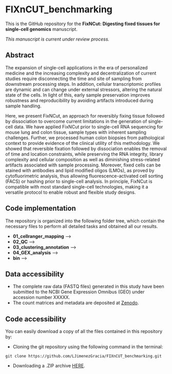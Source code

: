# FIXnCUT_benchmarking

This is the GitHub repository for the **FixNCut: Digesting fixed tissues for single-cell genomics** manuscript.

*This manuscript is current under review process.*


## Abstract

The expansion of single-cell applications in the era of personalized medicine and the increasing complexity and decentralization of current studies require disconnecting the time and site of sampling from downstream processing steps. In addition, cellular transcriptomic profiles are dynamic and can change under external stressors, altering the natural state of the cells. In light of this, early sample preservation improves robustness and reproducibility by avoiding artifacts introduced during sample handling. 

Here, we present FixNCut, an approach for reversibly fixing tissue followed by dissociation to overcome current limitations in the generation of single-cell data. We have applied FixNCut prior to single-cell RNA sequencing for mouse lung and colon tissue, sample types with inherent sampling challenges. Further, we processed human colon biopsies from pathological context to provide evidence of the clinical utility of this methodology. We showed that reversible fixation followed by dissociation enables the removal of time and location constraints, while preserving the RNA integrity, library complexity and cellular composition as well as diminishing stress-related artifacts associated with sample processing. Moreover, fixed cells can be stained with antibodies and lipid modified oligos (LMOs), as proved by cytofluorimetric analysis, thus allowing fluorescence-activated cell sorting (FACS) or hashing prior to single-cell analysis. In principle, FixNCut is compatible with most standard single-cell technologies, making it a versatile protocol to enable robust and flexible study designs.


## Code implementation

The repository is organized into the following folder tree, which contain the necessary files to perform all detailed tasks and obtained all our results.

* **01_cellranger_mapping** -->
* **02_QC** -->
* **03_clustering_annotation** -->
* **04_GEX_analysis** -->
* **bin** -->


## Data accessibility

* The complete raw data (FASTQ files) generated in this study have been submitted to the NCBI Gene Expression Omnibus (GEO) under accession number XXXXX.
* The count matrices and metadata are deposited at [Zenodo](). 


## Code accessibility

You can easily download a copy of all the files contained in this repository by:

* Cloning the git repository using the following command in the terminal:

`git clone https://github.com/LJimenezGracia/FIXnCUT_benchmarking.git`

* Downloading a .ZIP archive [HERE](https://github.com/LJimenezGracia/FIXnCUT_benchmarking/archive/refs/heads/main.zip).
